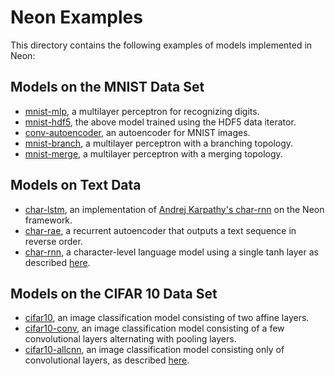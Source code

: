 # Neon Examples

This directory contains the following examples of models implemented in Neon:

## Models on the MNIST Data Set

* [mnist-mlp](mnist_mlp.md), a multilayer perceptron for recognizing digits.
* [mnist-hdf5](mnist_hdf5.md), the above model trained using the HDF5 data iterator.
* [conv-autoencoder](conv_autoencoder.md), an autoencoder for MNIST images.
* [mnist-branch](mnist_branch.md), a multilayer perceptron with a branching topology.
* [mnist-merge](mnist_merge.md), a multilayer perceptron with a merging topology.

## Models on Text Data

* [char-lstm](char_lstm.md), an implementation of [Andrej Karpathy's
char-rnn](http://github.com/karpathy/char-rnn) on the Neon framework.
* [char-rae](char_rae.md), a recurrent autoencoder that outputs a text sequence in reverse order.
* [char-rnn](char_rnn.md), a character-level language model using a single tanh layer as described [here](https://arxiv.org/abs/1212.0901).

## Models on the CIFAR 10 Data Set

* [cifar10](cifar10.md), an image classification model consisting of two affine layers.
* [cifar10-conv](cifar10_conv.md), an image classification model consisting of a few convolutional layers alternating with pooling layers.
* [cifar10-allcnn](cifar10_allcnn.md), an image classification model consisting only of convolutional layers, as described [here](https://arxiv.org/abs/1412.6806).
